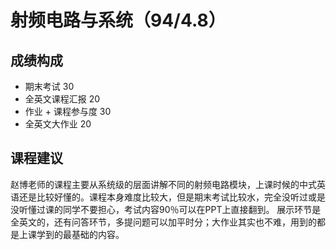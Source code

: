 # 射频电路与系统（94/4.8）
## 成绩构成
+ 期末考试 30
+ 全英文课程汇报 20
+ 作业 + 课程参与度 30
+ 全英文大作业 20
## 课程建议
赵博老师的课程主要从系统级的层面讲解不同的射频电路模块，上课时候的中式英语还是比较好懂的。课程本身难度比较大，但是期末考试比较水，完全没听过或是没听懂过课的同学不要担心，考试内容90％可以在PPT上直接翻到。
展示环节是全英文的，还有问答环节，多提问题可以加平时分；大作业其实也不难，用到的都是上课学到的最基础的内容。

